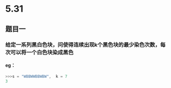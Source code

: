 # 5.31
## 题目一
### 给定一系列黑白色块，问使得连续出现k个黑色块的最少染色次数，每次可以将一个白色块染成黑色
#### eg：
```c++
>>>s = "WBBWWBBWBW",  k = 7
3
```


<!--stackedit_data:
eyJoaXN0b3J5IjpbLTEzMjAxOTkyNDYsMTg4NDA2NzI2MF19
-->